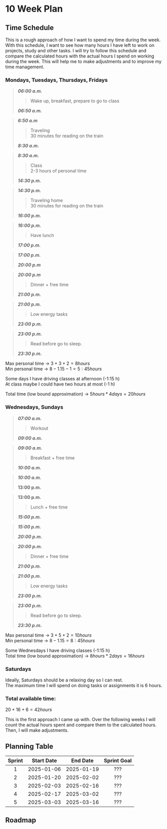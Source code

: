 # 10 Week Plan

## Time Schedule

This is a rough approach of how I want to spend my time during the week. With this schedule, I want to see how many hours I have left to work on projects, study and other tasks. I will try to follow this schedule and compare the calculated hours with the actual hours I spend on working during the week. This will help me to make adjustments and to improve my time management.

### Mondays, Tuesdays, Thursdays, Fridays

> ***06:00 a.m.***
>> Wake up, breakfast, prepare to go to class
>>   
> ***06:50 a.m.***

> ***6:50 a.m***
>> Traveling   
>> 30 minutes for reading on the train
>>
> ***8:30 a.m.***

> ***8:30 a.m.***
>> Class   
>> 2-3 hours of personal time   
>>
> ***14:30 p.m.***

> ***14:30 p.m.***
>> Traveling home  
>> 30 minutes for reading on the train
>> 
> ***16:00 p.m.***

> ***16:00 p.m.***
>> Have lunch
>>
> ***17:00 p.m.***

> ***17:00 p.m.***
>> 
>> 
> ***20:00 p.m***

> ***20:00 p.m***
>> Dinner + free time
>>
> ***21:00 p.m.***

> ***21:00 p.m.***
>> Low energy tasks
>>
> ***23:00 p.m.***

> ***23:00 p.m.***
>> Read before go to sleep.
>>
> ***23:30 p.m.***

Max personal time -> $3+3+2 = 8 hours$  
Min personal time -> $8 - 1.15 - 1 = 5:45 hours$

Some days I have driving classes at afternoon (-1:15 h)   
At class maybe I could have two hours at most (-1 h)

Total time (low bound approximation) -> $5 hours * 4 days = 20 hours$

### Wednesdays, Sundays

> ***07:00 a.m.***
>> Workout
>>
> ***09:00 a.m.***

> ***09:00 a.m.***
>> Breakfast + free time
>>
> ***10:00 a.m.***

> ***10:00 a.m.***
>> 
> **13:00 p.m.**

> **13:00 p.m.**
>> Lunch + free time
>>
> ***15:00 p.m.***

> ***15:00 p.m.***
>>
> ***20:00 p.m.***

> ***20:00 p.m.***
>> Dinner + free time
>>
> ***21:00 p.m.***

> ***21:00 p.m.***
>>  Low energy tasks
>>
> ***23:00 p.m.***

> ***23:00 p.m.***
>> Read before go to sleep.
>> 
> ***23:30 p.m.***

Max personal time -> $3+5+2 = 10 hours$  
Min personal time -> $8 - 1.15= 8:45 hours$

Some Wednesdays I have driving classes (-1:15 h)   
Total time (low bound approximation) -> $8 hours * 2 days = 16 hours$

### Saturdays

Ideally, Saturdays should be a relaxing day so I can rest.  
The maximum time I will spend on doing tasks or assignments it is 6 hours.

### Total available time:
$20 + 16 + 6 = 42 hours$

This is the first approach I came up with. Over the following weeks I will count the actual hours spent and compare them to the calculated hours. Then, I will make adjustments.

## Planning Table

| Sprint | Start Date |  End Date  | Sprint Goal |
| :----: | :--------: | :--------: | :---------: |
|   1    | 2025-01-06 | 2025-01-19 |     ???     |
|   2    | 2025-01-20 | 2025-02-02 |     ???     |
|   3    | 2025-02-03 | 2025-02-16 |     ???     |
|   4    | 2025-02-17 | 2025-03-02 |     ???     |
|   5    | 2025-03-03 | 2025-03-16 |     ???     |

## Roadmap
